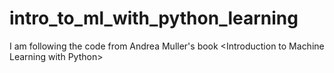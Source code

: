 # intro_to_ml_with_python_learning
I am following the code from Andrea Muller's book &lt;Introduction to Machine Learning with Python>
